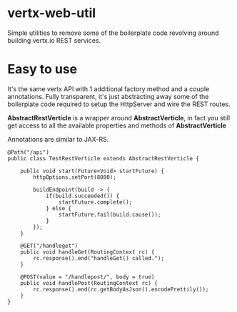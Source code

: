 # vertx-web-util
Simple utilities to remove some of the boilerplate code revolving around building vertx.io REST services.
# Easy to use
It's the same vertx API with 1 additional factory method and a couple annotations. Fully transparent, it's just abstracting away some of the boilerplate code required to setup the HttpServer and wire the REST routes.

**AbstractRestVerticle** is a wrapper around **AbstractVerticle**, in fact you still get access to all the available properties and methods of **AbstractVerticle**

Annotations are similar to JAX-RS.
```
@Path("/api")
public class TestRestVerticle extends AbstractRestVerticle {

	public void start(Future<Void> startFuture) {
		httpOptions.setPort(8080);

		buildEndpoint(build -> {
			if(build.succeeded()) {
				startFuture.complete();
			} else {
				startFuture.fail(build.cause());
			}
		});
	}
	
	@GET("/handleget")
	public void handleGet(RoutingContext rc) {
		rc.response().end("handleGet() called.");
	}

	@POST(value = "/handlepost/", body = true)
	public void handlePost(RoutingContext rc) {
		rc.response().end(rc.getBodyAsJson().encodePrettily());
	}
}
```
